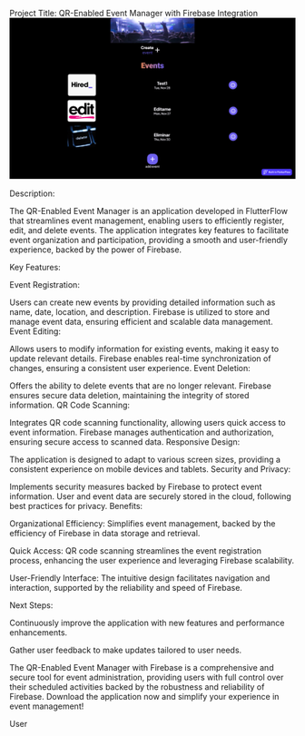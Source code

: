 
Project Title: QR-Enabled Event Manager with Firebase Integration
<img src="./assets/homepage-events.png" alt="" />

Description:

The QR-Enabled Event Manager is an application developed in FlutterFlow that streamlines event management, enabling users to efficiently register, edit, and delete events. The application integrates key features to facilitate event organization and participation, providing a smooth and user-friendly experience, backed by the power of Firebase.

Key Features:

Event Registration:

Users can create new events by providing detailed information such as name, date, location, and description.
Firebase is utilized to store and manage event data, ensuring efficient and scalable data management.
Event Editing:

Allows users to modify information for existing events, making it easy to update relevant details.
Firebase enables real-time synchronization of changes, ensuring a consistent user experience.
Event Deletion:

Offers the ability to delete events that are no longer relevant.
Firebase ensures secure data deletion, maintaining the integrity of stored information.
QR Code Scanning:

Integrates QR code scanning functionality, allowing users quick access to event information.
Firebase manages authentication and authorization, ensuring secure access to scanned data.
Responsive Design:

The application is designed to adapt to various screen sizes, providing a consistent experience on mobile devices and tablets.
Security and Privacy:

Implements security measures backed by Firebase to protect event information.
User and event data are securely stored in the cloud, following best practices for privacy.
Benefits:

Organizational Efficiency: Simplifies event management, backed by the efficiency of Firebase in data storage and retrieval.

Quick Access: QR code scanning streamlines the event registration process, enhancing the user experience and leveraging Firebase scalability.

User-Friendly Interface: The intuitive design facilitates navigation and interaction, supported by the reliability and speed of Firebase.

Next Steps:

Continuously improve the application with new features and performance enhancements.

Gather user feedback to make updates tailored to user needs.

The QR-Enabled Event Manager with Firebase is a comprehensive and secure tool for event administration, providing users with full control over their scheduled activities backed by the robustness and reliability of Firebase. Download the application now and simplify your experience in event management!




User
